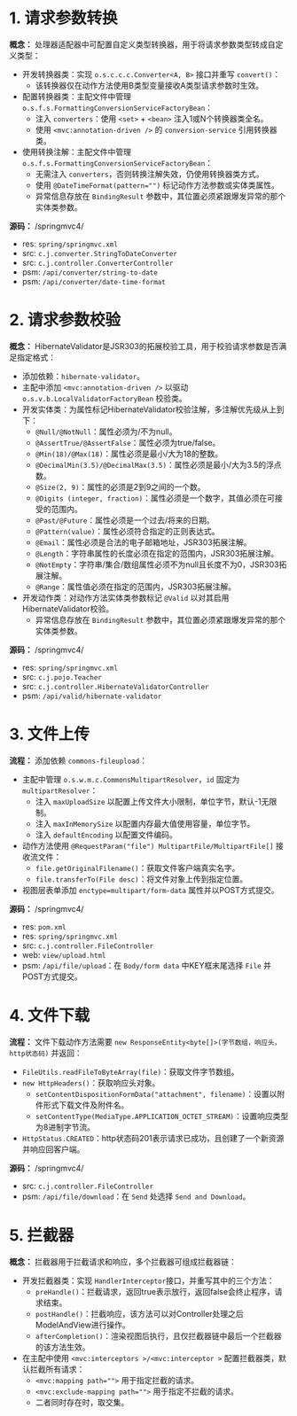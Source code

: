 # 1. 请求参数转换

**概念：** 处理器适配器中可配置自定义类型转换器，用于将请求参数类型转成自定义类型：
- 开发转换器类：实现 `o.s.c.c.c.Converter<A, B>` 接口并重写 `convert()`：
    - 该转换器仅在动作方法使用B类型变量接收A类型请求参数时生效。
- 配置转换器类：主配文件中管理 `o.s.f.s.FormattingConversionServiceFactoryBean`：
    - 注入 `converters`：使用 `<set>` + `<bean>` 注入1或N个转换器类全名。
    - 使用 `<mvc:annotation-driven />` 的 `conversion-service` 引用转换器类。
- 使用转换注解：主配文件中管理 `o.s.f.s.FormattingConversionServiceFactoryBean`：
    - 无需注入 `converters`，否则转换注解失效，仍使用转换器类方式。
    - 使用 `@DateTimeFormat(pattern="")` 标记动作方法参数或实体类属性。
    - 异常信息存放在 `BindingResult` 参数中，其位置必须紧跟爆发异常的那个实体类参数。

**源码：** /springmvc4/
- res: `spring/springmvc.xml`
- src: `c.j.converter.StringToDateConverter`
- src: `c.j.controller.ConverterController`
- psm: `/api/converter/string-to-date`
- psm: `/api/converter/date-time-format`

# 2. 请求参数校验

**概念：** HibernateValidator是JSR303的拓展校验工具，用于校验请求参数是否满足指定格式：
- 添加依赖：`hibernate-validator`。
- 主配中添加 `<mvc:annotation-driven />` 以驱动 `o.s.v.b.LocalValidatorFactoryBean` 校验类。
- 开发实体类：为属性标记HibernateValidator校验注解，多注解优先级从上到下：
    - `@Null/@NotNull`：属性必须为/不为null。
    - `@AssertTrue/@AssertFalse`：属性必须为true/false。
    - `@Min(18)/@Max(18)`：属性必须是最小/大为18的整数。
    - `@DecimalMin(3.5)/@DecimalMax(3.5)`：属性必须是最小/大为3.5的浮点数。
    - `@Size(2, 9)`：属性的必须是2到9之间的一个数。
    - `@Digits (integer, fraction)`：属性必须是一个数字，其值必须在可接受的范围内。
    - `@Past/@Future`：属性必须是一个过去/将来的日期。
    - `@Pattern(value)`：属性必须符合指定的正则表达式。
    - `@Email`：属性必须是合法的电子邮箱地址，JSR303拓展注解。
    - `@Length`：字符串属性的长度必须在指定的范围内，JSR303拓展注解。
    - `@NotEmpty`：字符串/集合/数组属性必须不为null且长度不为0，JSR303拓展注解。
    - `@Range`：属性值必须在指定的范围内，JSR303拓展注解。
- 开发动作类：对动作方法实体类参数标记 `@Valid` 以对其启用HibernateValidator校验。
    - 异常信息存放在 `BindingResult` 参数中，其位置必须紧跟爆发异常的那个实体类参数。

**源码：** /springmvc4/
- res: `spring/springmvc.xml`
- src: `c.j.pojo.Teacher`
- src: `c.j.controller.HibernateValidatorController`
- psm: `/api/valid/hibernate-validator`

# 3. 文件上传

**流程：** 添加依赖 `commons-fileupload`：
- 主配中管理 `o.s.w.m.c.CommonsMultipartResolver`，`id` 固定为 `multipartResolver`：
    - 注入 `maxUploadSize` 以配置上传文件大小限制，单位字节，默认-1无限制。
    - 注入 `maxInMemorySize` 以配置内存最大值使用容量，单位字节。
    - 注入 `defaultEncoding` 以配置文件编码。
- 动作方法使用 `@RequestParam("file") MultipartFile/MultipartFile[]` 接收流文件：
    - `file.getOriginalFilename()`：获取文件客户端真实名字。
    - `file.transferTo(File desc)`：将文件对象上传到指定位置。
- 视图层表单添加 `enctype=multipart/form-data` 属性并以POST方式提交。

**源码：** /springmvc4/
- res: `pom.xml`
- res: `spring/springmvc.xml`
- src: `c.j.controller.FileController`
- web: `view/upload.html`
- psm: `/api/file/upload`：在 `Body/form data` 中KEY框末尾选择 `File` 并POST方式提交。

# 4. 文件下载

**流程：** 文件下载动作方法需要 `new ResponseEntity<byte[]>(字节数组，响应头，http状态码)` 并返回：
- `FileUtils.readFileToByteArray(file)`：获取文件字节数组。
- `new HttpHeaders()`：获取响应头对象。
    - `setContentDispositionFormData("attachment", filename)`：设置以附件形式下载文件及附件名。
    - `setContentType(MediaType.APPLICATION_OCTET_STREAM)`：设置响应类型为8进制字节流。
- `HttpStatus.CREATED`：http状态码201表示请求已成功，且创建了一个新资源并响应回客户端。

**源码：** /springmvc4/
- src: `c.j.controller.FileController`
- psm: `/api/file/download`：在 `Send` 处选择 `Send and Download`。

# 5. 拦截器

**概念：** 拦截器用于拦截请求和响应，多个拦截器可组成拦截器链：
- 开发拦截器类：实现 `HandlerInterceptor`接口，并重写其中的三个方法：
    - `preHandle()`：拦截请求，返回true表示放行，返回false会终止程序，请求结束。
    - `postHandle()`：拦截响应，该方法可以对Controller处理之后ModelAndView进行操作。
    - `afterCompletion()`：渲染视图后执行，且仅拦截器链中最后一个拦截器的该方法生效。
- 在主配中使用 `<mvc:interceptors >/<mvc:interceptor >` 配置拦截器类，默认拦截所有请求：
    - `<mvc:mapping path="">` 用于指定拦截的请求。
    - `<mvc:exclude-mapping path="">` 用于指定不拦截的请求。
    - 二者同时存在时，取交集。

